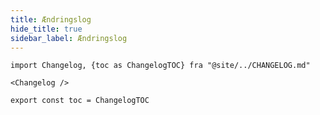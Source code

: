 ```yaml
---
title: Ændringslog
hide_title: true
sidebar_label: Ændringslog
---
```


```mdx-code-block
import Changelog, {toc as ChangelogTOC} fra "@site/../CHANGELOG.md"

<Changelog />

export const toc = ChangelogTOC
```
